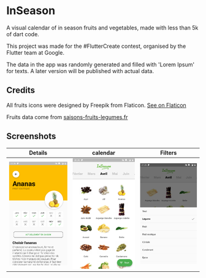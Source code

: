 # InSeason

A visual calendar of in season fruits and vegetables, made with less than 5k of dart code.

This project was made for the #FlutterCreate contest, organised by the Flutter team at Google. 

The data in the app was randomly generated and filled with 'Lorem Ipsum' for texts. A later version will be published with actual data.

## Credits 

All fruits icons were designed by Freepik from Flaticon.
[See on Flaticon](https://www.flaticon.com/packs/fruits-vegetables-13)

Fruits data come from [saisons-fruits-legumes.fr](https://www.saisons-fruits-legumes.fr)

## Screenshots
Details | calendar | Filters
------------ | ------------- | -------------
![Screen 1](https://github.com/thalkz/InSeason/blob/master/screenshots/flutter_01.png) | ![Screen 2](https://github.com/thalkz/InSeason/blob/master/screenshots/flutter_02.png) | ![Screen 3](https://github.com/thalkz/InSeason/blob/master/screenshots/flutter_03.png)
